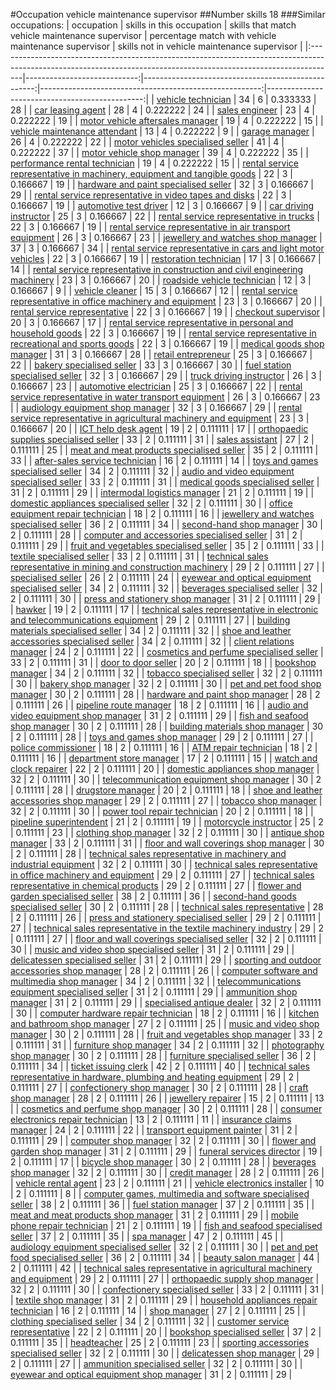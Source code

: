 #Occupation vehicle maintenance supervisor
##Number skills 18
###Similar occupations:
| occupation                                                                                                                                                        |   skills in this occupation |   skills that match vehicle maintenance supervisor |   percentage match with vehicle maintenance supervisor |   skills not in vehicle maintenance supervisor |
|:------------------------------------------------------------------------------------------------------------------------------------------------------------------|----------------------------:|---------------------------------------------------:|-------------------------------------------------------:|-----------------------------------------------:|
| [vehicle technician](vehicle_technician.md)                                                                                                                       |                          34 |                                                  6 |                                               0.333333 |                                             28 |
| [car leasing agent](car_leasing_agent.md)                                                                                                                         |                          28 |                                                  4 |                                               0.222222 |                                             24 |
| [sales engineer](sales_engineer.md)                                                                                                                               |                          23 |                                                  4 |                                               0.222222 |                                             19 |
| [motor vehicle aftersales manager](motor_vehicle_aftersales_manager.md)                                                                                           |                          19 |                                                  4 |                                               0.222222 |                                             15 |
| [vehicle maintenance attendant](vehicle_maintenance_attendant.md)                                                                                                 |                          13 |                                                  4 |                                               0.222222 |                                              9 |
| [garage manager](garage_manager.md)                                                                                                                               |                          26 |                                                  4 |                                               0.222222 |                                             22 |
| [motor vehicles specialised seller](motor_vehicles_specialised_seller.md)                                                                                         |                          41 |                                                  4 |                                               0.222222 |                                             37 |
| [motor vehicle shop manager](motor_vehicle_shop_manager.md)                                                                                                       |                          39 |                                                  4 |                                               0.222222 |                                             35 |
| [performance rental technician](performance_rental_technician.md)                                                                                                 |                          19 |                                                  4 |                                               0.222222 |                                             15 |
| [rental service representative in machinery, equipment and tangible goods](rental_service_representative_in_machinery,_equipment_and_tangible_goods.md)           |                          22 |                                                  3 |                                               0.166667 |                                             19 |
| [hardware and paint specialised seller](hardware_and_paint_specialised_seller.md)                                                                                 |                          32 |                                                  3 |                                               0.166667 |                                             29 |
| [rental service representative in video tapes and disks](rental_service_representative_in_video_tapes_and_disks.md)                                               |                          22 |                                                  3 |                                               0.166667 |                                             19 |
| [automotive test driver](automotive_test_driver.md)                                                                                                               |                          12 |                                                  3 |                                               0.166667 |                                              9 |
| [car driving instructor](car_driving_instructor.md)                                                                                                               |                          25 |                                                  3 |                                               0.166667 |                                             22 |
| [rental service representative in trucks](rental_service_representative_in_trucks.md)                                                                             |                          22 |                                                  3 |                                               0.166667 |                                             19 |
| [rental service representative in air transport equipment](rental_service_representative_in_air_transport_equipment.md)                                           |                          26 |                                                  3 |                                               0.166667 |                                             23 |
| [jewellery and watches shop manager](jewellery_and_watches_shop_manager.md)                                                                                       |                          37 |                                                  3 |                                               0.166667 |                                             34 |
| [rental service representative in cars and light motor vehicles](rental_service_representative_in_cars_and_light_motor_vehicles.md)                               |                          22 |                                                  3 |                                               0.166667 |                                             19 |
| [restoration technician](restoration_technician.md)                                                                                                               |                          17 |                                                  3 |                                               0.166667 |                                             14 |
| [rental service representative in construction and civil engineering machinery](rental_service_representative_in_construction_and_civil_engineering_machinery.md) |                          23 |                                                  3 |                                               0.166667 |                                             20 |
| [roadside vehicle technician](roadside_vehicle_technician.md)                                                                                                     |                          12 |                                                  3 |                                               0.166667 |                                              9 |
| [vehicle cleaner](vehicle_cleaner.md)                                                                                                                             |                          15 |                                                  3 |                                               0.166667 |                                             12 |
| [rental service representative in office machinery and equipment](rental_service_representative_in_office_machinery_and_equipment.md)                             |                          23 |                                                  3 |                                               0.166667 |                                             20 |
| [rental service representative](rental_service_representative.md)                                                                                                 |                          22 |                                                  3 |                                               0.166667 |                                             19 |
| [checkout supervisor](checkout_supervisor.md)                                                                                                                     |                          20 |                                                  3 |                                               0.166667 |                                             17 |
| [rental service representative in personal and household goods](rental_service_representative_in_personal_and_household_goods.md)                                 |                          22 |                                                  3 |                                               0.166667 |                                             19 |
| [rental service representative in recreational and sports goods](rental_service_representative_in_recreational_and_sports_goods.md)                               |                          22 |                                                  3 |                                               0.166667 |                                             19 |
| [medical goods shop manager](medical_goods_shop_manager.md)                                                                                                       |                          31 |                                                  3 |                                               0.166667 |                                             28 |
| [retail entrepreneur](retail_entrepreneur.md)                                                                                                                     |                          25 |                                                  3 |                                               0.166667 |                                             22 |
| [bakery specialised seller](bakery_specialised_seller.md)                                                                                                         |                          33 |                                                  3 |                                               0.166667 |                                             30 |
| [fuel station specialised seller](fuel_station_specialised_seller.md)                                                                                             |                          32 |                                                  3 |                                               0.166667 |                                             29 |
| [truck driving instructor](truck_driving_instructor.md)                                                                                                           |                          26 |                                                  3 |                                               0.166667 |                                             23 |
| [automotive electrician](automotive_electrician.md)                                                                                                               |                          25 |                                                  3 |                                               0.166667 |                                             22 |
| [rental service representative in water transport equipment](rental_service_representative_in_water_transport_equipment.md)                                       |                          26 |                                                  3 |                                               0.166667 |                                             23 |
| [audiology equipment shop manager](audiology_equipment_shop_manager.md)                                                                                           |                          32 |                                                  3 |                                               0.166667 |                                             29 |
| [rental service representative in agricultural machinery and equipment](rental_service_representative_in_agricultural_machinery_and_equipment.md)                 |                          23 |                                                  3 |                                               0.166667 |                                             20 |
| [ICT help desk agent](ICT_help_desk_agent.md)                                                                                                                     |                          19 |                                                  2 |                                               0.111111 |                                             17 |
| [orthopaedic supplies specialised seller](orthopaedic_supplies_specialised_seller.md)                                                                             |                          33 |                                                  2 |                                               0.111111 |                                             31 |
| [sales assistant](sales_assistant.md)                                                                                                                             |                          27 |                                                  2 |                                               0.111111 |                                             25 |
| [meat and meat products specialised seller](meat_and_meat_products_specialised_seller.md)                                                                         |                          35 |                                                  2 |                                               0.111111 |                                             33 |
| [after-sales service technician](after-sales_service_technician.md)                                                                                               |                          16 |                                                  2 |                                               0.111111 |                                             14 |
| [toys and games specialised seller](toys_and_games_specialised_seller.md)                                                                                         |                          34 |                                                  2 |                                               0.111111 |                                             32 |
| [audio and video equipment specialised seller](audio_and_video_equipment_specialised_seller.md)                                                                   |                          33 |                                                  2 |                                               0.111111 |                                             31 |
| [medical goods specialised seller](medical_goods_specialised_seller.md)                                                                                           |                          31 |                                                  2 |                                               0.111111 |                                             29 |
| [intermodal logistics manager](intermodal_logistics_manager.md)                                                                                                   |                          21 |                                                  2 |                                               0.111111 |                                             19 |
| [domestic appliances specialised seller](domestic_appliances_specialised_seller.md)                                                                               |                          32 |                                                  2 |                                               0.111111 |                                             30 |
| [office equipment repair technician](office_equipment_repair_technician.md)                                                                                       |                          18 |                                                  2 |                                               0.111111 |                                             16 |
| [jewellery and watches specialised seller](jewellery_and_watches_specialised_seller.md)                                                                           |                          36 |                                                  2 |                                               0.111111 |                                             34 |
| [second-hand shop manager](second-hand_shop_manager.md)                                                                                                           |                          30 |                                                  2 |                                               0.111111 |                                             28 |
| [computer and accessories specialised seller](computer_and_accessories_specialised_seller.md)                                                                     |                          31 |                                                  2 |                                               0.111111 |                                             29 |
| [fruit and vegetables specialised seller](fruit_and_vegetables_specialised_seller.md)                                                                             |                          35 |                                                  2 |                                               0.111111 |                                             33 |
| [textile specialised seller](textile_specialised_seller.md)                                                                                                       |                          33 |                                                  2 |                                               0.111111 |                                             31 |
| [technical sales representative in mining and construction machinery](technical_sales_representative_in_mining_and_construction_machinery.md)                     |                          29 |                                                  2 |                                               0.111111 |                                             27 |
| [specialised seller](specialised_seller.md)                                                                                                                       |                          26 |                                                  2 |                                               0.111111 |                                             24 |
| [eyewear and optical equipment specialised seller](eyewear_and_optical_equipment_specialised_seller.md)                                                           |                          34 |                                                  2 |                                               0.111111 |                                             32 |
| [beverages specialised seller](beverages_specialised_seller.md)                                                                                                   |                          32 |                                                  2 |                                               0.111111 |                                             30 |
| [press and stationery shop manager](press_and_stationery_shop_manager.md)                                                                                         |                          31 |                                                  2 |                                               0.111111 |                                             29 |
| [hawker](hawker.md)                                                                                                                                               |                          19 |                                                  2 |                                               0.111111 |                                             17 |
| [technical sales representative in electronic and telecommunications equipment](technical_sales_representative_in_electronic_and_telecommunications_equipment.md) |                          29 |                                                  2 |                                               0.111111 |                                             27 |
| [building materials specialised seller](building_materials_specialised_seller.md)                                                                                 |                          34 |                                                  2 |                                               0.111111 |                                             32 |
| [shoe and leather accessories specialised seller](shoe_and_leather_accessories_specialised_seller.md)                                                             |                          34 |                                                  2 |                                               0.111111 |                                             32 |
| [client relations manager](client_relations_manager.md)                                                                                                           |                          24 |                                                  2 |                                               0.111111 |                                             22 |
| [cosmetics and perfume specialised seller](cosmetics_and_perfume_specialised_seller.md)                                                                           |                          33 |                                                  2 |                                               0.111111 |                                             31 |
| [door to door seller](door_to_door_seller.md)                                                                                                                     |                          20 |                                                  2 |                                               0.111111 |                                             18 |
| [bookshop manager](bookshop_manager.md)                                                                                                                           |                          34 |                                                  2 |                                               0.111111 |                                             32 |
| [tobacco specialised seller](tobacco_specialised_seller.md)                                                                                                       |                          32 |                                                  2 |                                               0.111111 |                                             30 |
| [bakery shop manager](bakery_shop_manager.md)                                                                                                                     |                          32 |                                                  2 |                                               0.111111 |                                             30 |
| [pet and pet food shop manager](pet_and_pet_food_shop_manager.md)                                                                                                 |                          30 |                                                  2 |                                               0.111111 |                                             28 |
| [hardware and paint shop manager](hardware_and_paint_shop_manager.md)                                                                                             |                          28 |                                                  2 |                                               0.111111 |                                             26 |
| [pipeline route manager](pipeline_route_manager.md)                                                                                                               |                          18 |                                                  2 |                                               0.111111 |                                             16 |
| [audio and video equipment shop manager](audio_and_video_equipment_shop_manager.md)                                                                               |                          31 |                                                  2 |                                               0.111111 |                                             29 |
| [fish and seafood shop manager](fish_and_seafood_shop_manager.md)                                                                                                 |                          30 |                                                  2 |                                               0.111111 |                                             28 |
| [building materials shop manager](building_materials_shop_manager.md)                                                                                             |                          30 |                                                  2 |                                               0.111111 |                                             28 |
| [toys and games shop manager](toys_and_games_shop_manager.md)                                                                                                     |                          29 |                                                  2 |                                               0.111111 |                                             27 |
| [police commissioner](police_commissioner.md)                                                                                                                     |                          18 |                                                  2 |                                               0.111111 |                                             16 |
| [ATM repair technician](ATM_repair_technician.md)                                                                                                                 |                          18 |                                                  2 |                                               0.111111 |                                             16 |
| [department store manager](department_store_manager.md)                                                                                                           |                          17 |                                                  2 |                                               0.111111 |                                             15 |
| [watch and clock repairer](watch_and_clock_repairer.md)                                                                                                           |                          22 |                                                  2 |                                               0.111111 |                                             20 |
| [domestic appliances shop manager](domestic_appliances_shop_manager.md)                                                                                           |                          32 |                                                  2 |                                               0.111111 |                                             30 |
| [telecommunication equipment shop manager](telecommunication_equipment_shop_manager.md)                                                                           |                          30 |                                                  2 |                                               0.111111 |                                             28 |
| [drugstore manager](drugstore_manager.md)                                                                                                                         |                          20 |                                                  2 |                                               0.111111 |                                             18 |
| [shoe and leather accessories shop manager](shoe_and_leather_accessories_shop_manager.md)                                                                         |                          29 |                                                  2 |                                               0.111111 |                                             27 |
| [tobacco shop manager](tobacco_shop_manager.md)                                                                                                                   |                          32 |                                                  2 |                                               0.111111 |                                             30 |
| [power tool repair technician](power_tool_repair_technician.md)                                                                                                   |                          20 |                                                  2 |                                               0.111111 |                                             18 |
| [pipeline superintendent](pipeline superintendent.md)                                                                                                             |                          21 |                                                  2 |                                               0.111111 |                                             19 |
| [motorcycle instructor](motorcycle_instructor.md)                                                                                                                 |                          25 |                                                  2 |                                               0.111111 |                                             23 |
| [clothing shop manager](clothing_shop_manager.md)                                                                                                                 |                          32 |                                                  2 |                                               0.111111 |                                             30 |
| [antique shop manager](antique_shop_manager.md)                                                                                                                   |                          33 |                                                  2 |                                               0.111111 |                                             31 |
| [floor and wall coverings shop manager](floor_and_wall_coverings_shop_manager.md)                                                                                 |                          30 |                                                  2 |                                               0.111111 |                                             28 |
| [technical sales representative in machinery and industrial equipment](technical_sales_representative_in_machinery_and_industrial_equipment.md)                   |                          32 |                                                  2 |                                               0.111111 |                                             30 |
| [technical sales representative in office machinery and equipment](technical_sales_representative_in_office_machinery_and_equipment.md)                           |                          29 |                                                  2 |                                               0.111111 |                                             27 |
| [technical sales representative in chemical products](technical_sales_representative_in_chemical_products.md)                                                     |                          29 |                                                  2 |                                               0.111111 |                                             27 |
| [flower and garden specialised seller](flower_and_garden_specialised_seller.md)                                                                                   |                          38 |                                                  2 |                                               0.111111 |                                             36 |
| [second-hand goods specialised seller](second-hand_goods_specialised_seller.md)                                                                                   |                          30 |                                                  2 |                                               0.111111 |                                             28 |
| [technical sales representative](technical_sales_representative.md)                                                                                               |                          28 |                                                  2 |                                               0.111111 |                                             26 |
| [press and stationery specialised seller](press_and_stationery_specialised_seller.md)                                                                             |                          29 |                                                  2 |                                               0.111111 |                                             27 |
| [technical sales representative in the textile machinery industry](technical_sales_representative_in_the_textile_machinery_industry.md)                           |                          29 |                                                  2 |                                               0.111111 |                                             27 |
| [floor and wall coverings specialised seller](floor_and_wall_coverings_specialised_seller.md)                                                                     |                          32 |                                                  2 |                                               0.111111 |                                             30 |
| [music and video shop specialised seller](music_and_video_shop_specialised_seller.md)                                                                             |                          31 |                                                  2 |                                               0.111111 |                                             29 |
| [delicatessen specialised seller](delicatessen_specialised_seller.md)                                                                                             |                          31 |                                                  2 |                                               0.111111 |                                             29 |
| [sporting and outdoor accessories shop manager](sporting_and_outdoor_accessories_shop_manager.md)                                                                 |                          28 |                                                  2 |                                               0.111111 |                                             26 |
| [computer software and multimedia shop manager](computer_software_and_multimedia_shop_manager.md)                                                                 |                          34 |                                                  2 |                                               0.111111 |                                             32 |
| [telecommunications equipment specialised seller](telecommunications_equipment_specialised_seller.md)                                                             |                          31 |                                                  2 |                                               0.111111 |                                             29 |
| [ammunition shop manager](ammunition_shop_manager.md)                                                                                                             |                          31 |                                                  2 |                                               0.111111 |                                             29 |
| [specialised antique dealer](specialised_antique_dealer.md)                                                                                                       |                          32 |                                                  2 |                                               0.111111 |                                             30 |
| [computer hardware repair technician](computer_hardware_repair_technician.md)                                                                                     |                          18 |                                                  2 |                                               0.111111 |                                             16 |
| [kitchen and bathroom shop manager](kitchen_and_bathroom_shop_manager.md)                                                                                         |                          27 |                                                  2 |                                               0.111111 |                                             25 |
| [music and video shop manager](music_and_video_shop_manager.md)                                                                                                   |                          30 |                                                  2 |                                               0.111111 |                                             28 |
| [fruit and vegetables shop manager](fruit_and_vegetables_shop_manager.md)                                                                                         |                          33 |                                                  2 |                                               0.111111 |                                             31 |
| [furniture shop manager](furniture_shop_manager.md)                                                                                                               |                          34 |                                                  2 |                                               0.111111 |                                             32 |
| [photography shop manager](photography_shop_manager.md)                                                                                                           |                          30 |                                                  2 |                                               0.111111 |                                             28 |
| [furniture specialised seller](furniture_specialised_seller.md)                                                                                                   |                          36 |                                                  2 |                                               0.111111 |                                             34 |
| [ticket issuing clerk](ticket_issuing_clerk.md)                                                                                                                   |                          42 |                                                  2 |                                               0.111111 |                                             40 |
| [technical sales representative in hardware, plumbing and heating equipment](technical_sales_representative_in_hardware,_plumbing_and_heating_equipment.md)       |                          29 |                                                  2 |                                               0.111111 |                                             27 |
| [confectionery shop manager](confectionery_shop_manager.md)                                                                                                       |                          30 |                                                  2 |                                               0.111111 |                                             28 |
| [craft shop manager](craft_shop_manager.md)                                                                                                                       |                          28 |                                                  2 |                                               0.111111 |                                             26 |
| [jewellery repairer](jewellery_repairer.md)                                                                                                                       |                          15 |                                                  2 |                                               0.111111 |                                             13 |
| [cosmetics and perfume shop manager](cosmetics_and_perfume_shop_manager.md)                                                                                       |                          30 |                                                  2 |                                               0.111111 |                                             28 |
| [consumer electronics repair technician](consumer_electronics_repair_technician.md)                                                                               |                          13 |                                                  2 |                                               0.111111 |                                             11 |
| [insurance claims manager](insurance_claims_manager.md)                                                                                                           |                          24 |                                                  2 |                                               0.111111 |                                             22 |
| [transport equipment painter](transport_equipment_painter.md)                                                                                                     |                          31 |                                                  2 |                                               0.111111 |                                             29 |
| [computer shop manager](computer_shop_manager.md)                                                                                                                 |                          32 |                                                  2 |                                               0.111111 |                                             30 |
| [flower and garden shop manager](flower_and_garden_shop_manager.md)                                                                                               |                          31 |                                                  2 |                                               0.111111 |                                             29 |
| [funeral services director](funeral_services_director.md)                                                                                                         |                          19 |                                                  2 |                                               0.111111 |                                             17 |
| [bicycle shop manager](bicycle_shop_manager.md)                                                                                                                   |                          30 |                                                  2 |                                               0.111111 |                                             28 |
| [beverages shop manager](beverages_shop_manager.md)                                                                                                               |                          32 |                                                  2 |                                               0.111111 |                                             30 |
| [credit manager](credit_manager.md)                                                                                                                               |                          28 |                                                  2 |                                               0.111111 |                                             26 |
| [vehicle rental agent](vehicle_rental_agent.md)                                                                                                                   |                          23 |                                                  2 |                                               0.111111 |                                             21 |
| [vehicle electronics installer](vehicle_electronics_installer.md)                                                                                                 |                          10 |                                                  2 |                                               0.111111 |                                              8 |
| [computer games, multimedia and software specialised seller](computer_games,_multimedia_and_software_specialised_seller.md)                                       |                          38 |                                                  2 |                                               0.111111 |                                             36 |
| [fuel station manager](fuel_station_manager.md)                                                                                                                   |                          37 |                                                  2 |                                               0.111111 |                                             35 |
| [meat and meat products shop manager](meat_and_meat_products_shop_manager.md)                                                                                     |                          31 |                                                  2 |                                               0.111111 |                                             29 |
| [mobile phone repair technician](mobile_phone_repair_technician.md)                                                                                               |                          21 |                                                  2 |                                               0.111111 |                                             19 |
| [fish and seafood specialised seller](fish_and_seafood_specialised_seller.md)                                                                                     |                          37 |                                                  2 |                                               0.111111 |                                             35 |
| [spa manager](spa_manager.md)                                                                                                                                     |                          47 |                                                  2 |                                               0.111111 |                                             45 |
| [audiology equipment specialised seller](audiology_equipment_specialised_seller.md)                                                                               |                          32 |                                                  2 |                                               0.111111 |                                             30 |
| [pet and pet food specialised seller](pet_and_pet_food_specialised_seller.md)                                                                                     |                          36 |                                                  2 |                                               0.111111 |                                             34 |
| [beauty salon manager](beauty_salon_manager.md)                                                                                                                   |                          44 |                                                  2 |                                               0.111111 |                                             42 |
| [technical sales representative in agricultural machinery and equipment](technical_sales_representative_in_agricultural_machinery_and_equipment.md)               |                          29 |                                                  2 |                                               0.111111 |                                             27 |
| [orthopaedic supply shop manager](orthopaedic_supply_shop_manager.md)                                                                                             |                          32 |                                                  2 |                                               0.111111 |                                             30 |
| [confectionery specialised seller](confectionery_specialised_seller.md)                                                                                           |                          33 |                                                  2 |                                               0.111111 |                                             31 |
| [textile shop manager](textile_shop_manager.md)                                                                                                                   |                          31 |                                                  2 |                                               0.111111 |                                             29 |
| [household appliances repair technician](household_appliances_repair_technician.md)                                                                               |                          16 |                                                  2 |                                               0.111111 |                                             14 |
| [shop manager](shop_manager.md)                                                                                                                                   |                          27 |                                                  2 |                                               0.111111 |                                             25 |
| [clothing specialised seller](clothing_specialised_seller.md)                                                                                                     |                          34 |                                                  2 |                                               0.111111 |                                             32 |
| [customer service representative](customer_service_representative.md)                                                                                             |                          22 |                                                  2 |                                               0.111111 |                                             20 |
| [bookshop specialised seller](bookshop_specialised_seller.md)                                                                                                     |                          37 |                                                  2 |                                               0.111111 |                                             35 |
| [headteacher](headteacher.md)                                                                                                                                     |                          25 |                                                  2 |                                               0.111111 |                                             23 |
| [sporting accessories specialised seller](sporting_accessories_specialised_seller.md)                                                                             |                          32 |                                                  2 |                                               0.111111 |                                             30 |
| [delicatessen shop manager](delicatessen_shop_manager.md)                                                                                                         |                          29 |                                                  2 |                                               0.111111 |                                             27 |
| [ammunition specialised seller](ammunition_specialised_seller.md)                                                                                                 |                          32 |                                                  2 |                                               0.111111 |                                             30 |
| [eyewear and optical equipment shop manager](eyewear_and_optical_equipment_shop_manager.md)                                                                       |                          31 |                                                  2 |                                               0.111111 |                                             29 |
